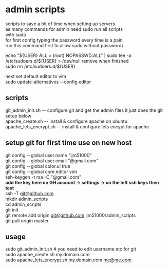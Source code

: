 # admin scripts
scripts to save a bit of time when setting up servers\
as many commands for admin need sudo run all scripts \
with sudo \
for first config typing the password every time is a pain\
run this command first to allow sudo without password\

echo "${USER} ALL = (root) NOPASSWD:ALL"  | sudo tee -a  /etc/sudoers.d/${USER} > /dev/null
remove when finished\
sudo rm /etc/sudoers.d/${USER}

next set default editor to vim\
sudo update-alternatives --config editor

## scripts
git_admin_init.sh -- configure git and get the admin files it just does the git setup below\
apache_create.sh -- install & configure apache on ubuntu\
apache_lets_encrypt.sh -- install & configure lets encypt for apache


## setup git for first time use on new host
git config --global user.name "ijm51000"\
git config --global user.email "@gmail.com"\
git config --global color.ui true\
git config --global core.editor vim\
ssh-keygen -t rsa -C "@gmail.com"\
**add the key here on GH account -> settings -> on the left ssh keys then test**\
ssh -T git@github.com\
mkdir admin_scripts\
cd admin_scripts\
git init\
git remote add origin git@github.com:ijm51000/admin_scripts\
git pull origin master

## usage
sudo git_admin_init.sh # you need to edit username etc for git\
sudo  apache_create.sh my.domain.com\
sudo apache_lets_encrypt.sh my.domain.com me@me.com
